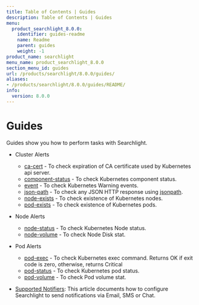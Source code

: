 ```yaml
---
title: Table of Contents | Guides
description: Table of Contents | Guides
menu:
  product_searchlight_8.0.0:
    identifier: guides-readme
    name: Readme
    parent: guides
    weight: -1
product_name: searchlight
menu_name: product_searchlight_8.0.0
section_menu_id: guides
url: /products/searchlight/8.0.0/guides/
aliases:
- /products/searchlight/8.0.0/guides/README/
info:
  version: 8.0.0
---
```


# Guides

Guides show you how to perform tasks with Searchlight.

- Cluster Alerts
  - [ca-cert](/products/searchlight/8.0.0/guides/cluster-alerts/ca-cert) - To check expiration of CA certificate used by Kubernetes api server.
  - [component-status](/products/searchlight/8.0.0/guides/cluster-alerts/component-status) - To check Kubernetes component status.
  - [event](/products/searchlight/8.0.0/guides/cluster-alerts/event) - To check Kubernetes Warning events.
  - [json-path](/products/searchlight/8.0.0/guides/cluster-alerts/json-path) - To check any JSON HTTP response using [jsonpath](https://kubernetes.io/docs/reference/kubectl/jsonpath/).
  - [node-exists](/products/searchlight/8.0.0/guides/cluster-alerts/node-exists) - To check existence of Kubernetes nodes.
  - [pod-exists](/products/searchlight/8.0.0/guides/cluster-alerts/pod-exists) - To check existence of Kubernetes pods.

- Node Alerts
  - [node-status](/products/searchlight/8.0.0/guides/node-alerts/node-status) - To check Kubernetes Node status.
  - [node-volume](/products/searchlight/8.0.0/guides/node-alerts/node-volume) - To check Node Disk stat.

- Pod Alerts
  - [pod-exec](/products/searchlight/8.0.0/guides/pod-alerts/pod-exec) - To check Kubernetes exec command. Returns OK if exit code is zero, otherwise, returns Critical
  - [pod-status](/products/searchlight/8.0.0/guides/pod-alerts/pod-status) - To check Kubernetes pod status.
  - [pod-volume](/products/searchlight/8.0.0/guides/pod-alerts/pod-volume) - To check Pod volume stat.

- [Supported Notifiers](/products/searchlight/8.0.0/guides/notifiers): This article documents how to configure Searchlight to send notifications via Email, SMS or Chat.
